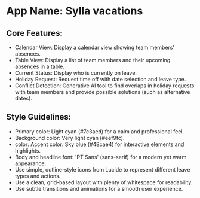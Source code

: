# **App Name**: Sylla vacations

## Core Features:

- Calendar View: Display a calendar view showing team members' absences.
- Table View: Display a list of team members and their upcoming absences in a table.
- Current Status: Display who is currently on leave.
- Holiday Request: Request time off with date selection and leave type.
- Conflict Detection: Generative AI tool to find overlaps in holiday requests with team members and provide possible solutions (such as alternative dates).

## Style Guidelines:

- Primary color: Light cyan (#7c3aed) for a calm and professional feel.
- Background color: Very light cyan (#eef9fc).
- color: Accent color: Sky blue (#48cae4) for interactive elements and highlights.
- Body and headline font: 'PT Sans' (sans-serif) for a modern yet warm appearance.
- Use simple, outline-style icons from Lucide to represent different leave types and actions.
- Use a clean, grid-based layout with plenty of whitespace for readability.
- Use subtle transitions and animations for a smooth user experience.